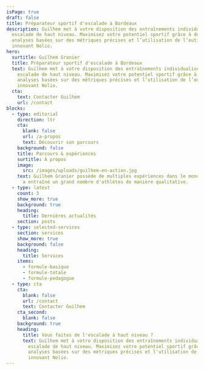 ```yaml
---
isPage: true
draft: false
title: Préparateur sportif d'escalade à Bordeaux
description: Guilhem met à votre disposition des entraînements individualisés en
  escalade de haut niveau. Maximisez votre potentiel sportif grâce à des
  analyses basées sur des métriques précises et l’utilisation de l’outil
  innovant Nolio.
hero:
  surtitle: Guilhem Granier
  title: Préparateur sportif d'escalade à Bordeaux
  text: Guilhem met à votre disposition des entraînements individualisés en
    escalade de haut niveau. Maximisez votre potentiel sportif grâce à des
    analyses basées sur des métriques précises et l’utilisation de l’outil
    innovant Nolio.
  cta:
    text: Contacter Guilhem
    url: /contact
blocks:
  - type: editorial
    direction: ltr
    cta:
      blank: false
      url: /a-propos
      text: Découvrir son parcours
    background: false
    title: Parcours & expériences
    surtitle: À propos
    image:
      src: /images/uploads/guilhem-en-action.jpg
    text: Guilhem Granier possède de multiples expériences dans le monde sportif. Il
      a entraîné un grand nombre d'athlètes de manière qualitative.
  - type: latest
    count: 3
    show_more: true
    background: true
    heading:
      title: Dernières actualités
    section: posts
  - type: selected-services
    section: services
    show_more: true
    background: false
    heading:
      title: Services
    items:
      - formule-basique
      - formule-totale
      - formule-pedagogue
  - type: cta
    cta:
      blank: false
      url: /contact
      text: Contacter Guilhem
    cta_second:
      blank: false
    background: true
    heading:
      title: Vous faites de l'escalade à haut niveau ?
      text: Guilhem met à votre disposition des entraînements individualisés en
        escalade de haut niveau. Maximisez votre potentiel sportif grâce à des
        analyses basées sur des métriques précises et l'utilisation de l'outil
        innovant Nolio.
---
```

